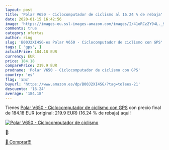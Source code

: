 ```yaml
---
layout: post
title: 'Polar V650 - Ciclocomputador de ciclismo al 16.24 % de rebaja'
date: 2020-01-15 16:42:56
image: 'https://images-eu.ssl-images-amazon.com/images/I/41oRCz2Y94L._SL200_.jpg'
comments: true
category: ofertas
author: ring
slug: 'B00J2XI4SG-es Polar V650 - Ciclocomputador de ciclismo con GPS'
tags: [ 'gps', ]
actualPrice: 184.18 EUR
currency: EUR
price: 184.18
comparePrice: 219.9 EUR
prodname: 'Polar V650 - Ciclocomputador de ciclismo con GPS'
country: 'es'
flag: '🇪🇸'
buyurl: 'https://www.amazon.es/dp/B00J2XI4SG/?tag=tolees-21'
descuento: '16.24'
average: '184.18'
---
```


Tienes [Polar V650 - Ciclocomputador de ciclismo con GPS](https://www.amazon.es/dp/B00J2XI4SG/?tag=tolees-21) con precio final de  184.18 EUR (original: 219.9 EUR) (16.24 %  de rebaja) aqui!

[![Polar V650 - Ciclocomputador de ciclismo](https://images-eu.ssl-images-amazon.com/images/I/41oRCz2Y94L._SL200_.jpg)](https://www.amazon.es/dp/B00J2XI4SG/?tag=tolees-21)

🔎:


[🛒 Comprar!!!](https://www.amazon.es/dp/B00J2XI4SG/?tag=tolees-21)
